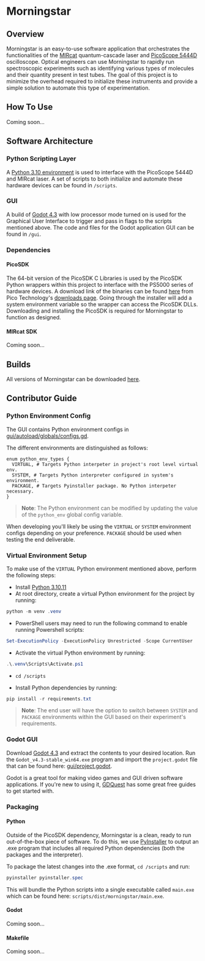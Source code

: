 # Morningstar

## Overview
Morningstar is an easy-to-use software application that orchestrates the functionalities of the [MIRcat](https://www.daylightsolutions.com/products/mircat/) quantum-cascade laser and [PicoScope 5444D](https://www.picotech.com/oscilloscope/5000/flexible-resolution-oscilloscope?kit=5444D) oscilloscope. Optical engineers can use Morningstar to rapidly run spectroscopic experiments such as identifying various types of molecules and their quantity present in test tubes. The goal of this project is to minimize the overhead required to initialize these instruments and provide a simple solution to automate this type of experimentation.

## How To Use
Coming soon...

## Software Architecture
### Python Scripting Layer
A [Python 3.10 environment](https://www.python.org/downloads/release/python-31011/) is used to interface with the PicoScope 5444D and MIRcat laser. A set of scripts to both initialize and automate these hardware devices can be found in ``/scripts``.

### GUI
A build of [Godot 4.3](https://godotengine.org/releases/4.3/) with low processor mode turned on is used for the Graphical User Interface to trigger and pass in flags to the scripts mentioned above. The code and files for the Godot application GUI can be found in ``/gui``.

### Dependencies

#### PicoSDK
The 64-bit version of the PicoSDK C Libraries is used by the PicoSDK Python wrappers within this project to interface with the PS5000 series of hardware devices. A download link of the binaries can be found [here](https://www.picotech.com/downloads/_lightbox/pico-software-development-kit-64bit) from Pico Technology's [downloads page](https://www.picotech.com/downloads). Going through the installer will add a system environment variable so the wrapper can access the PicoSDK DLLs. Downloading and installing the PicoSDK is required for Morningstar to function as designed.

#### MIRcat SDK
Coming soon...

## Builds
All versions of Morningstar can be downloaded [here](https://github.com/jjwall/morningstar/tags).

## Contributor Guide

### Python Environment Config
The GUI contains Python environment configs in [gui/autoload/globals/configs.gd](gui/autoload/globals/configs.gd).

The different environments are distinguished as follows:

```gdscript
enum python_env_types {
  VIRTUAL, # Targets Python interpeter in project's root level virtual env.
  SYSTEM, # Targets Python interpreter configured in system's environment.
  PACKAGE, # Targets Pyinstaller package. No Python interpeter necessary.
}
```

> <b>Note</b>: The Python environment can be modified by updating the value of the ``python_env`` global config variable.

When developing you'll likely be using the ``VIRTUAL`` or ``SYSTEM`` environment configs depending on your preference. ``PACKAGE`` should be used when testing the end deliverable.

### Virtual Environment Setup

To make use of the ``VIRTUAL`` Python environment mentioned above, perform the following steps:
* Install [Python 3.10.11](https://www.python.org/downloads/release/python-31011/)
* At root directory, create a virtual Python environment for the project by running:

```powershell
python -m venv .venv
```

* PowerShell users may need to run the following command to enable running Powershell scripts:

```powershell
Set-ExecutionPolicy -ExecutionPolicy Unrestricted -Scope CurrentUser
```

* Activate the virtual Python environment by running:

```powershell
.\.venv\Scripts\Activate.ps1
```

* ``cd /scripts``

* Install Python dependencies by running:

```powershell
pip install -r requirements.txt
```

> <b>Note</b>: The end user will have the option to switch between ``SYSTEM`` and ``PACKAGE`` environments within the GUI based on their experiment's requirements.

### Godot GUI
Download [Godot 4.3](https://godotengine.org/releases/4.3/) and extract the contents to your desired location. Run the ``Godot_v4.3-stable_win64.exe`` program and import the ``project.godot`` file that can be found here: [gui/project.godot](gui/project.godot).

Godot is a great tool for making video games and GUI driven software applications. If you're new to using it, [GDQuest](https://www.gdquest.com/) has some great free guides to get started with.

### Packaging
#### Python
Outside of the PicoSDK dependency, Morningstar is a clean, ready to run out-of-the-box piece of software. To do this, we use [PyInstaller](https://pyinstaller.org/en/stable/) to output an .exe program that includes all required Python dependencies (both the packages and the interpreter).

To package the latest changes into the .exe format, ``cd /scripts`` and run:

```powershell
pyinstaller pyinstaller.spec
```

This will bundle the Python scripts into a single executable called ``main.exe`` which can be found here: ``scripts/dist/morningstar/main.exe``.

#### Godot
Coming soon...

#### Makefile
Coming soon...
